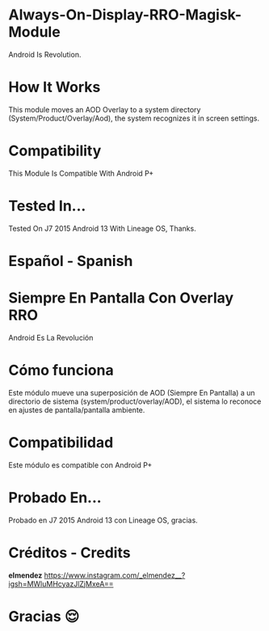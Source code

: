 # Always-On-Display-RRO-Magisk-Module
Android Is Revolution.

# How It Works
This module moves an AOD Overlay to a system directory (System/Product/Overlay/Aod), the system recognizes it in screen settings. 

# Compatibility 
This Module Is Compatible With Android P+

# Tested In...
Tested On J7 2015 Android 13 With Lineage OS, Thanks.


# Español - Spanish
# Siempre En Pantalla Con Overlay RRO 
Android Es La Revolución 

# Cómo funciona
Este módulo mueve una superposición de AOD (Siempre En Pantalla) a un directorio de sistema (system/product/overlay/AOD), el sistema lo reconoce en ajustes de pantalla/pantalla ambiente.

# Compatibilidad
Este módulo es compatible con Android P+

# Probado En...
Probado en J7 2015 Android 13 con Lineage OS, gracias.

# Créditos - Credits
__elmendez__
https://www.instagram.com/_elmendez__?igsh=MWluMHcyazJlZjMxeA==

# Gracias 😌 
